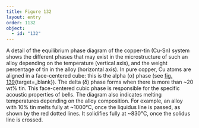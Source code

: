 ```yaml
---
title: Figure 132
layout: entry
order: 1132
object:
  - id: "132"
---
```


A detail of the equilibrium phase diagram of the copper-tin (Cu-Sn) system shows the different phases that may exist in the microstructure of such an alloy depending on the temperature (vertical axis), and the weight percentage of tin in the alloy (horizontal axis). In pure copper, Cu atoms are aligned in a face-centered cube: this is the alpha (α) phase (see [fig. 139](/visual-atlas/#fig-139){target=_blank}). The delta (δ) phase forms when there is more than ~20 wt% tin. This face-centered cubic phase is responsible for the specific acoustic properties of bells. The diagram also indicates melting temperatures depending on the alloy composition. For example, an alloy with 10% tin melts fully at ~1000°C, once the liquidus line is passed, as shown by the red dotted lines. It solidifies fully at ~830°C, once the solidus line is crossed.
